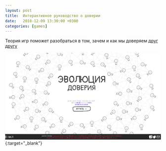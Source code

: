 ```yaml
---
layout: post
title:  Интерактивное руководство о доверии
date:   2018-12-09 13:30:00 +0300
categories: [games]
---
```


Теория игр поможет разобраться в том, зачем и как мы доверяем [друг другу](https://NotDotTeam.github.io/trust/)

[![trust screenshot](/assets/img/trust/trust.png)](https://NotDotTeam.github.io/trust/){:target="_blank"}